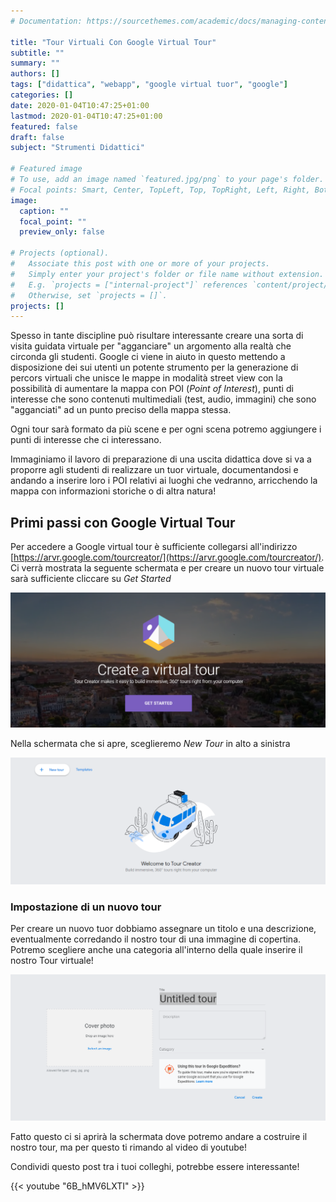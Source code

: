 ```yaml
---
# Documentation: https://sourcethemes.com/academic/docs/managing-content/

title: "Tour Virtuali Con Google Virtual Tour"
subtitle: ""
summary: ""
authors: []
tags: ["didattica", "webapp", "google virtual tuor", "google"]
categories: []
date: 2020-01-04T10:47:25+01:00
lastmod: 2020-01-04T10:47:25+01:00
featured: false
draft: false
subject: "Strumenti Didattici"

# Featured image
# To use, add an image named `featured.jpg/png` to your page's folder.
# Focal points: Smart, Center, TopLeft, Top, TopRight, Left, Right, BottomLeft, Bottom, BottomRight.
image:
  caption: ""
  focal_point: ""
  preview_only: false

# Projects (optional).
#   Associate this post with one or more of your projects.
#   Simply enter your project's folder or file name without extension.
#   E.g. `projects = ["internal-project"]` references `content/project/deep-learning/index.md`.
#   Otherwise, set `projects = []`.
projects: []
---
```


Spesso in tante discipline può risultare interessante creare una sorta di visita guidata virtuale per "agganciare" un argomento alla realtà che circonda gli studenti. Google ci viene in aiuto in questo mettendo a disposizione dei sui utenti un potente strumento per la generazione di percors virtuali che unisce le mappe in modalità street view con la possibilità di aumentare la mappa con POI (*Point of Interest*), punti di interesse che sono contenuti multimediali (test, audio, immagini) che sono "agganciati" ad un punto preciso della mappa stessa.

Ogni tour sarà formato da più scene e per ogni scena potremo aggiungere i punti di interesse che ci interessano. 

Immaginiamo il lavoro di preparazione di una uscita didattica dove si va a proporre agli studenti di realizzare un tuor virtuale, documentandosi e andando a inserire loro i POI relativi ai luoghi che vedranno, arricchendo la mappa con informazioni storiche o di altra natura!

## Primi passi con Google Virtual Tour

Per accedere a Google virtual tour è sufficiente collegarsi all'indirizzo [https://arvr.google.com/tourcreator/](https://arvr.google.com/tourcreator/). Ci verrà mostrata la seguente schermata e per creare un nuovo tour virtuale sarà sufficiente cliccare su *Get Started*

![](google-virtual-tour-01.png)

Nella schermata che si apre, sceglieremo *New Tour* in alto a sinistra

![](google-virtual-tour-02.png)

### Impostazione di un nuovo tour

Per creare un nuovo tuor dobbiamo assegnare un titolo e una descrizione, eventualmente corredando il nostro tour di una immagine di copertina. Potremo scegliere anche una categoria all'interno della quale inserire il nostro Tour virtuale!

![](google-virtual-tour-03.png)


Fatto questo ci si aprirà la schermata dove potremo andare a costruire il nostro tour, ma per questo ti rimando al video di youtube! 

Condividi questo post tra i tuoi colleghi, potrebbe essere interessante!

{{< youtube "6B_hMV6LXTI" >}}
